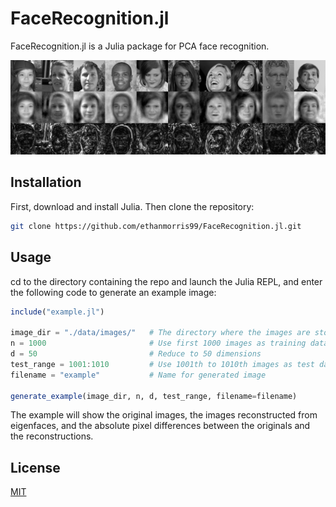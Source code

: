 # FaceRecognition.jl

FaceRecognition.jl is a Julia package for PCA face recognition.

![align-center](examples/example2.png)

## Installation

First, download and install Julia. Then clone the repository:

```bash
git clone https://github.com/ethanmorris99/FaceRecognition.jl.git
```

## Usage
cd to the directory containing the repo and launch the Julia REPL, and enter the following code to generate an example image:

```julia
include("example.jl")

image_dir = "./data/images/"   # The directory where the images are stored
n = 1000                       # Use first 1000 images as training data
d = 50                         # Reduce to 50 dimensions
test_range = 1001:1010         # Use 1001th to 1010th images as test data
filename = "example"           # Name for generated image

generate_example(image_dir, n, d, test_range, filename=filename)

```
The example will show the original images, the images reconstructed from eigenfaces, and the absolute pixel differences between the originals and the reconstructions.


## License
[MIT](https://choosealicense.com/licenses/mit/)
